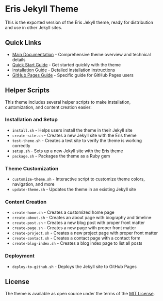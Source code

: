 # Eris Jekyll Theme

This is the exported version of the Eris Jekyll theme, ready for distribution and use in other Jekyll sites.

<!-- Note: Replace this comment with an actual screenshot before distribution -->
<!-- ![Eris Theme Preview](screenshot.png) -->

## Quick Links

- [Main Documentation](../README.md) - Comprehensive theme overview and technical details
- [Quick Start Guide](QUICK_START.md) - Get started quickly with the theme
- [Installation Guide](INSTALL.md) - Detailed installation instructions
- [GitHub Pages Guide](GITHUB_PAGES_GUIDE.md) - Specific guide for GitHub Pages users

## Helper Scripts

This theme includes several helper scripts to make installation, customization, and content creation easier:

### Installation and Setup
- `install.sh` - Helps users install the theme in their Jekyll site
- `create-site.sh` - Creates a new Jekyll site with the Eris theme
- `test-theme.sh` - Creates a test site to verify the theme is working correctly
- `setup.sh` - Sets up a new Jekyll site with the Eris theme
- `package.sh` - Packages the theme as a Ruby gem

### Theme Customization
- `customize-theme.sh` - Interactive script to customize theme colors, navigation, and more
- `update-theme.sh` - Updates the theme in an existing Jekyll site

### Content Creation
- `create-home.sh` - Creates a customized home page
- `create-about.sh` - Creates an about page with biography and timeline
- `create-post.sh` - Creates a new blog post with proper front matter
- `create-page.sh` - Creates a new page with proper front matter
- `create-project.sh` - Creates a new project page with proper front matter
- `create-contact.sh` - Creates a contact page with a contact form
- `create-blog-index.sh` - Creates a blog index page to list all posts

### Deployment
- `deploy-to-github.sh` - Deploys the Jekyll site to GitHub Pages

## License

The theme is available as open source under the terms of the [MIT License](https://opensource.org/licenses/MIT).
